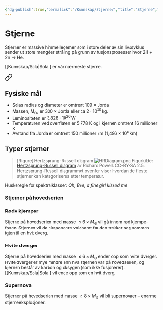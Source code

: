 ```yaml
---
{"dg-publish":true,"permalink":"/Kunnskap/Stjerne/","title":"Stjerne","tags":["fysikk","astronomi"]}
---
```



# Stjerne
Stjerner er massive himmellegemer som i store deler av sin livssyklus sender ut store mengder stråling på grunn av fusjonsprosesser hvor $2 \mathrm{H} + 2 \mathrm{n} \rightarrow \mathrm{He}$. 

[[Kunnskap/Sola\|Sola]] er vår nærmeste stjerne. 

<div class="transclusion internal-embed is-loaded"><a class="markdown-embed-link" href="/kunnskap/sola/#fysiske-mal" aria-label="Open link"><svg xmlns="http://www.w3.org/2000/svg" width="24" height="24" viewBox="0 0 24 24" fill="none" stroke="currentColor" stroke-width="2" stroke-linecap="round" stroke-linejoin="round" class="svg-icon lucide-link"><path d="M10 13a5 5 0 0 0 7.54.54l3-3a5 5 0 0 0-7.07-7.07l-1.72 1.71"></path><path d="M14 11a5 5 0 0 0-7.54-.54l-3 3a5 5 0 0 0 7.07 7.07l1.71-1.71"></path></svg></a><div class="markdown-embed">



## Fysiske mål
- Solas radius og diameter er omtrent 109 × Jorda
- Massen, $M_{\odot}$, er 330 × Jorda eller ca $2 \cdot 10^{30} \,\mathrm{kg}$.
- Luminositeten er $3.828 \cdot 10^{26} \,\mathrm{W}$
- Temperaturen ved overflaten er 5 778 K og i kjernen omtrent 16 millioner K. 
- Avstand fra Jorda er omtrent 150 millioner km (1,496 × 10⁸ km)


</div></div>


## Typer stjerner
>[!figure] Hertzsprung-Russell diagram 
>![HRDiagram.png](/img/user/_resources/HRDiagram.png)
>Figurkilde: [Hertzsprung-Russell diagram](http://www.atlasoftheuniverse.com/hr.html) av Richard Powell. CC-BY-SA 2.5. 
 Hertzsprung-Russell diagrammet ovenfor viser hvordan de fleste stjerner kan kategoriseres etter temperatur. 


Huskeregle for spektralklasser: *Oh, Bee, a fine girl kissed me*
### Stjerner på hovedserien

### Røde kjemper
Stjerne på hovedserien med masse $\leq 6 \times M_{\odot}$ vil gå innom rød kjempe-fasen. Stjernen vil da ekspandere voldsomt før den trekker seg sammen igjen til en hvit dverg.

### Hvite dverger
Stjerne på hovedserien med masse $\leq 6 \times M_{\odot}$ ender opp som hvite dverger. Hvite dverger er mye mindre enn hva stjernen var på hovedserien, og kjernen består av karbon og oksygen (som ikke fusjonerer). [[Kunnskap/Sola\|Sola]] vil ende opp som en hvit dverg.

### Supernova
Stjerner på hovedserien med masse $\geq 8 \times M_\odot$ vil bli supernovaer – enorme stjerneeksplosjoner. 
